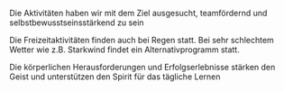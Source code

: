 Die Aktivitäten haben wir mit dem Ziel ausgesucht, teamfördernd und selbstbewusstseinsstärkend zu sein

Die Freizeitaktivitäten finden auch bei Regen statt. Bei sehr schlechtem Wetter wie z.B. Starkwind findet ein Alternativprogramm statt.

Die körperlichen Herausforderungen und Erfolgserlebnisse stärken den Geist und unterstützen den Spirit für das tägliche Lernen